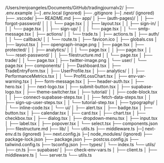 /Users/renjoangeles/Documents/GitHub/tradingjournalv2/
├── .env.example
├─] .env.local (ignored)
├── .gitignore
├─] .next/ (ignored)
├── .vscode/
├── README.md
├── app/
│ ├── (auth-pages)/
│ │ ├── forgot-password/
│ │ │ └── page.tsx
│ │ ├── layout.tsx
│ │ ├── sign-in/
│ │ │ └── page.tsx
│ │ ├── sign-up/
│ │ │ └── page.tsx
│ │ └── smtp-message.tsx
│ ├── actions/
│ │ └── trade.ts
│ ├── actions.ts
│ ├── auth/
│ │ └── callback/
│ │ └── route.ts
│ ├── favicon.ico
│ ├── globals.css
│ ├── layout.tsx
│ ├── opengraph-image.png
│ ├── page.tsx
│ ├── protected/
│ │ ├── analytics/
│ │ │ └── page.tsx
│ │ ├── page.tsx
│ │ └── reset-password/
│ │ ├── filestructure.md
│ │ └── page.tsx
│ ├── trade/
│ │ └── page.tsx
│ ├── twitter-image.png
│ └── user/
│ └── page.tsx
├── components/
│ ├── Dashboard.tsx
│ ├── TradeEntryForm.tsx
│ ├── UserProfile.tsx
│ ├── analytics/
│ │ ├── PerformanceMetrics.tsx
│ │ └── ProfitLossChart.tsx
│ ├── env-var-warning.tsx
│ ├── form-message.tsx
│ ├── header-auth.tsx
│ ├── hero.tsx
│ ├── next-logo.tsx
│ ├── submit-button.tsx
│ ├── supabase-logo.tsx
│ ├── theme-switcher.tsx
│ ├── tutorial/
│ │ ├── code-block.tsx
│ │ ├── connect-supabase-steps.tsx
│ │ ├── fetch-data-steps.tsx
│ │ ├── sign-up-user-steps.tsx
│ │ └── tutorial-step.tsx
│ ├── typography/
│ │ └── inline-code.tsx
│ └── ui/
│ ├── alert.tsx
│ ├── badge.tsx
│ ├── button.tsx
│ ├── calendar.tsx
│ ├── card.tsx
│ ├── chart.tsx
│ ├── checkbox.tsx
│ ├── dialog.tsx
│ ├── dropdown-menu.tsx
│ ├── input.tsx
│ ├── label.tsx
│ ├── popover.tsx
│ └── select.tsx
├── components.json
├── filestructure.md
├── lib/
│ └── utils.ts
├── middleware.ts
├─] next-env.d.ts (ignored)
├── next.config.js
├─] node_modules/ (ignored)
├── package-lock.json
├── package.json
├── postcss.config.js
├── tailwind.config.ts
├── tsconfig.json
├── types/
│ └── index.ts
└── utils/
├── cn.ts
├── supabase/
│ ├── check-env-vars.ts
│ ├── client.ts
│ ├── middleware.ts
│ └── server.ts
└── utils.ts
